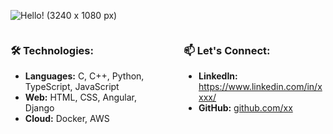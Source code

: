 ![Hello! (3240 x 1080 px)](https://github.com/user-attachments/assets/c3c5a49e-f984-44eb-99c3-527565961b41)

<div style="display: flex; justify-content: space-between;">
  <div style="width: 45%;">
    <h3>🛠️ Technologies:</h3>
    <ul>
      <li><strong>Languages:</strong> C, C++, Python, TypeScript, JavaScript</li>
      <li><strong>Web:</strong> HTML, CSS, Angular, Django</li>
      <li><strong>Cloud:</strong> Docker, AWS</li>
    </ul>
  </div>
  <div style="width: 45%;">
    <h3>📫 Let's Connect:</h3>
    <ul>
      <li><strong>LinkedIn:</strong> <a href="https://www.linkedin.com/in/xxxx/">https://www.linkedin.com/in/xxxx/</a></li>
      <li><strong>GitHub:</strong> <a href="https://github.com/xx">github.com/xx</a></li>
    </ul>
  </div>
</div>
